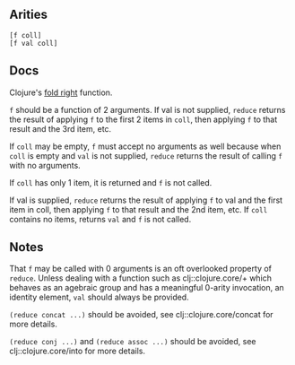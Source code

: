 ## Arities

    [f coll]
    [f val coll]

## Docs

Clojure's
[fold right](https://en.wikipedia.org/wiki/Fold_%28higher-order_function%29)
function.

`f` should be a function of 2 arguments. If val is not supplied,
`reduce` returns the result of applying `f` to the first 2 items in
`coll`, then applying `f` to that result and the 3rd item, etc.

If `coll` may be empty, `f` must accept no arguments as well because
when `coll` is empty and `val` is not supplied, `reduce` returns the
result of calling `f` with no arguments.

If `coll` has only 1 item, it is returned and `f` is not called.

If val is supplied, `reduce` returns the result of applying `f` to val
and the first item in coll, then applying `f` to that result and the
2nd item, etc. If `coll` contains no items, returns `val` and `f` is
not called.

## Notes

That `f` may be called with 0 arguments is an oft overlooked property
of `reduce`. Unless dealing with a function such as
clj::clojure.core/+ which behaves as an agebraic group and has a
meaningful 0-arity invocation, an identity element, `val` should
always be provided.

`(reduce concat ...)` should be avoided, see clj::clojure.core/concat
for more details.

`(reduce conj ...)` and `(reduce assoc ...)` should be avoided, see
clj::clojure.core/into for more details.
